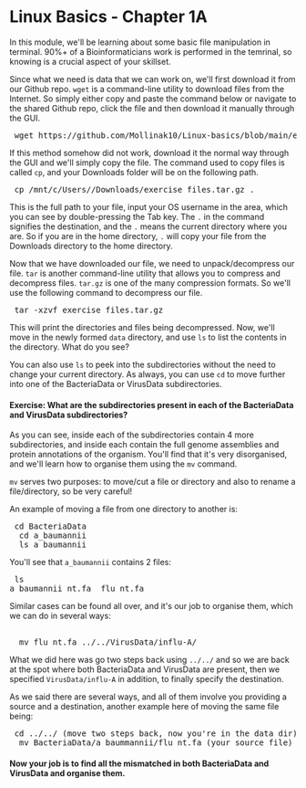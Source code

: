 # Linux Basics - Chapter 1A

In this module, we'll be learning about some basic file manipulation in terminal. 90%+ of a Bioinformaticians work is performed in the temrinal, so knowing is a crucial aspect of your skillset.

Since what we need is data that we can work on, we'll first download it from our Github repo.
`wget` is a command-line utility to download files from the Internet. So simply either copy and paste the command below or navigate to the shared Github repo, click the file and then download it manually through the GUI. 

<pre> wget https://github.com/Mollinak10/Linux-basics/blob/main/exercise_files.tar.gz </pre>

If this method somehow did not work, download it the normal way through the GUI and we'll simply copy the file. 
The command used to copy files is called `cp`, and your Downloads folder will be on the following path.

<pre> cp /mnt/c/Users/<your username>/Downloads/exercise_files.tar.gz . </pre>

This is the full path to your file, input your OS username in the <your username> area, which you can see by double-pressing the Tab key. The `.` in the command signifies the destination, and the `.` means the current directory where you are. So if you are in the home directory, `.` will copy your file from the Downloads directory to the home directory.

Now that we have downloaded our file, we need to unpack/decompress our file. `tar` is another command-line utility that allows you to compress and decompress files. `tar.gz` is one of the many compression formats. So we'll use the following command to decompress our file.

<pre> tar -xzvf exercise_files.tar.gz </pre>

This will print the directories and files being decompressed. Now, we'll move in the newly formed `data` directory, and use `ls` to list the contents in the directory. What do you see?

You can also use `ls` to peek into the subdirectories without the need to change your current directory. As always, you can use `cd` to move further into one of the BacteriaData or VirusData subdirectories. 

#### Exercise: What are the subdirectories present in each of the BacteriaData and VirusData subdirectories?

As you can see, inside each of the subdirectories contain 4 more subdirectories, and inside each contain the full genome assemblies and protein annotations of the organism. You'll find that it's very disorganised, and we'll learn how to organise them using the `mv` command.

`mv` serves two purposes: to move/cut a file or directory and also to rename a file/directory, so be very careful! 

An example of moving a file from one directory to another is:
<pre> cd BacteriaData
  cd a_baumannii
  ls a_baumannii
</pre>

You'll see that `a_baumannii` contains 2 files: 
<pre> ls
a_baumannii_nt.fa  flu_nt.fa
</pre>

Similar cases can be found all over, and it's our job to organise them, which we can do in several ways:
<pre> 
  mv flu_nt.fa ../../VirusData/influ-A/
</pre>

What we did here was go two steps back using `../../` and so we are back at the spot where both BacteriaData and VirusData are present, then we specified `VirusData/influ-A` in addition, to finally specify the destination. 

As we said there are several ways, and all of them involve you providing a source and a destination, another example here of moving the same file being:
<pre> cd ../../ (move two steps back, now you're in the data dir)
  mv BacteriaData/a_baummannii/flu_nt.fa (your source file) VirusData/influ-A/ (this is your destination) 
</pre>

#### Now your job is to find all the mismatched in both BacteriaData and VirusData and organise them.
